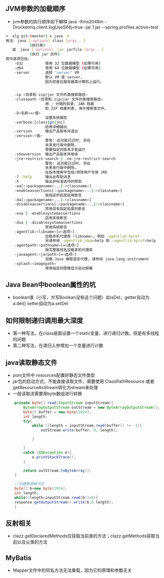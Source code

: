 
## JVM参数的加载顺序

* jvm参数的执行顺序如下解释 java -Xms2048m -Drocketmq.client.logUseSlf4j=true -jar 1.jar --spring.profiles.active=test

```bash
➜  alg git:(master) ✗ java -h
用法: java [-options] class [args...]
           (执行类)
   或  java [-options] -jar jarfile [args...]
           (执行 jar 文件)
其中选项包括:
    -d32          使用 32 位数据模型 (如果可用)
    -d64          使用 64 位数据模型 (如果可用)
    -server       选择 "server" VM
                  默认 VM 是 server,
                  因为您是在服务器类计算机上运行。


    -cp <目录和 zip/jar 文件的类搜索路径>
    -classpath <目录和 zip/jar 文件的类搜索路径>
                  用 : 分隔的目录, JAR 档案
                  和 ZIP 档案列表, 用于搜索类文件。
    -D<名称>=<值>
                  设置系统属性
    -verbose:[class|gc|jni]
                  启用详细输出
    -version      输出产品版本并退出
    -version:<值>
                  警告: 此功能已过时, 将在
                  未来发行版中删除。
                  需要指定的版本才能运行
    -showversion  输出产品版本并继续
    -jre-restrict-search | -no-jre-restrict-search
                  警告: 此功能已过时, 将在
                  未来发行版中删除。
                  在版本搜索中包括/排除用户专用 JRE
    -? -help      输出此帮助消息
    -X            输出非标准选项的帮助
    -ea[:<packagename>...|:<classname>]
    -enableassertions[:<packagename>...|:<classname>]
                  按指定的粒度启用断言
    -da[:<packagename>...|:<classname>]
    -disableassertions[:<packagename>...|:<classname>]
                  禁用具有指定粒度的断言
    -esa | -enablesystemassertions
                  启用系统断言
    -dsa | -disablesystemassertions
                  禁用系统断言
    -agentlib:<libname>[=<选项>]
                  加载本机代理库 <libname>, 例如 -agentlib:hprof
                  另请参阅 -agentlib:jdwp=help 和 -agentlib:hprof=help
    -agentpath:<pathname>[=<选项>]
                  按完整路径名加载本机代理库
    -javaagent:<jarpath>[=<选项>]
                  加载 Java 编程语言代理, 请参阅 java.lang.instrument
    -splash:<imagepath>
                  使用指定的图像显示启动屏幕
```

## Java Bean中boolean属性的坑

* boolean值（小写，大写Boolean没有这个问题）如isDel，getter自动为a.del() setter自动为a.setDel

## 如何限制递归调用最大深度

* 第一种写法，在class层面设置一个static变量，进行递归计数。但是有多线程的问题
* 第二种写法，在递归入参增加一个变量进行计数

## java读取静态文件

* pom文件中 resources配置好静态文件类型
* jar包的启动方式，不能直接读取文件，需要使用 ClassPathResource 或者 getResourceAsStream转化为stream来处理
* 一般读取流需要用byte数组进行转换
```java
    private byte[] read(InputStream inputStream){
        ByteArrayOutputStream outStream = new ByteArrayOutputStream();
        byte[] buffer = new byte[1024];
        int length;
        try{
            while ((length = inputStream.read(buffer)) != -1){
                outStream.write(buffer, 0, length);

            }

        }
        catch (IOException e){
            e.printStackTrace();
        }

        return outStream.toByteArray();
    }

    //创建数据缓冲区
    byte[] b=new byte[1024];
    int length;
    while((length=inputStream.read(b))>0){
    response.getOutputStream().write(b,0,length);
    }
```

## 反射相关

* clazz.getDeclaredMethods仅获取当前类的方法；clazz.getMethods获取当前以及父类的方法

## MyBatis

* Mapper文件中的同名方法无法重载，因为它的原理和参数无关
